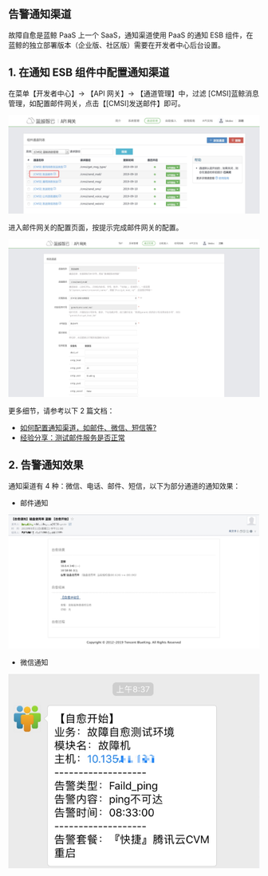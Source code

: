 ## 告警通知渠道

故障自愈是蓝鲸 PaaS 上一个 SaaS，通知渠道使用 PaaS 的通知 ESB 组件，在蓝鲸的独立部署版本（企业版、社区版）需要在开发者中心后台设置。

## 1. 在通知 ESB 组件中配置通知渠道

在菜单【开发者中心】-> 【API 网关】-> 【通道管理】中，过滤 [CMSI]蓝鲸消息管理，如配置邮件网关，点击【[CMSI]发送邮件】即可。

![-w1357](media/15681996556287.jpg)

进入邮件网关的配置页面，按提示完成邮件网关的配置。

![-w1666](media/15681997001970.jpg)

更多细节，请参考以下 2 篇文档：

- [如何配置通知渠道，如邮件、微信、短信等?](http://docs.bk.tencent.com/product_white_paper/paas/CaseScenario.html#noticeWay)
- [经验分享：测试邮件服务是否正常](http://bk.tencent.com/s-mart/community/question/95#/)


## 2. 告警通知效果 

通知渠道有 4 种：微信、电话、邮件、短信，以下为部分通道的通知效果：

- 邮件通知

![-w1176](media/15681994855930.jpg)

- 微信通知

![-w424](media/14955061074598.jpg)


